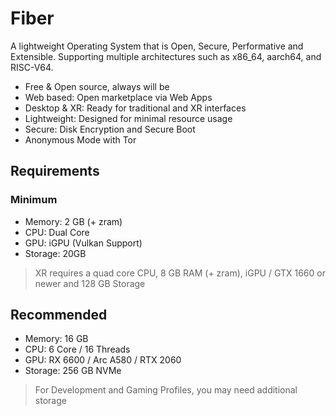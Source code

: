 # Fiber

A lightweight Operating System that is Open, Secure, Performative and Extensible. Supporting multiple architectures such as x86_64, aarch64, and RISC-V64.

- Free & Open source, always will be
- Web based: Open marketplace via Web Apps
- Desktop & XR: Ready for traditional and XR interfaces
- Lightweight: Designed for minimal resource usage
- Secure: Disk Encryption and Secure Boot
- Anonymous Mode with Tor

## Requirements

### Minimum

- Memory: 2 GB (+ zram)
- CPU: Dual Core
- GPU: iGPU (Vulkan Support)
- Storage: 20GB

> XR requires a quad core CPU, 8 GB RAM (+ zram), iGPU / GTX 1660 or newer and 128 GB Storage

## Recommended

- Memory: 16 GB
- CPU: 6 Core / 16 Threads
- GPU: RX 6600 / Arc A580 / RTX 2060
- Storage: 256 GB NVMe

> For Development and Gaming Profiles, you may need additional storage
